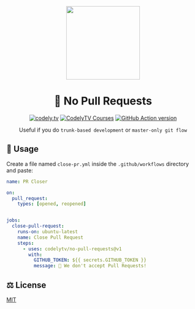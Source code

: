 <p align="center">
  <a href="http://codely.tv">
    <img src="https://codely.tv/wp-content/uploads/2016/05/cropped-logo-codelyTV.png" width="192px" height="192px"/>
  </a>
</p>

<h1 align="center">
  🙅 No Pull Requests
</h1>

<p align="center">
    <a href="https://github.com/CodelyTV"><img src="https://img.shields.io/badge/CodelyTV-OS-green.svg?style=flat-square" alt="codely.tv"/></a>
    <a href="https://pro.codely.tv"><img src="https://img.shields.io/badge/CodelyTV-PRO-black.svg?style=flat-square" alt="CodelyTV Courses"/></a>
    <a href="https://github.com/marketplace/actions/no-pull-requests"><img src="https://img.shields.io/github/v/release/CodelyTV/no-pull-requests?style=flat-square" alt="GitHub Action version"></a>
</p>

<p align="center">
    Useful if you do <code>trunk-based development</code> or <code>master-only git flow</code>
</pre>

## 🚀 Usage

Create a file named `close-pr.yml` inside the `.github/workflows` directory and paste:

```yml
name: PR Closer

on:
  pull_request:
    types: [opened, reopened]


jobs:
  close-pull-request:
    runs-on: ubuntu-latest
    name: Close Pull Request
    steps:
      - uses: codelytv/no-pull-requests@v1
        with:
          GITHUB_TOKEN: ${{ secrets.GITHUB_TOKEN }}
          message: 🙅 We don't accept Pull Requests!
```

## ⚖️ License

[MIT](LICENSE)
